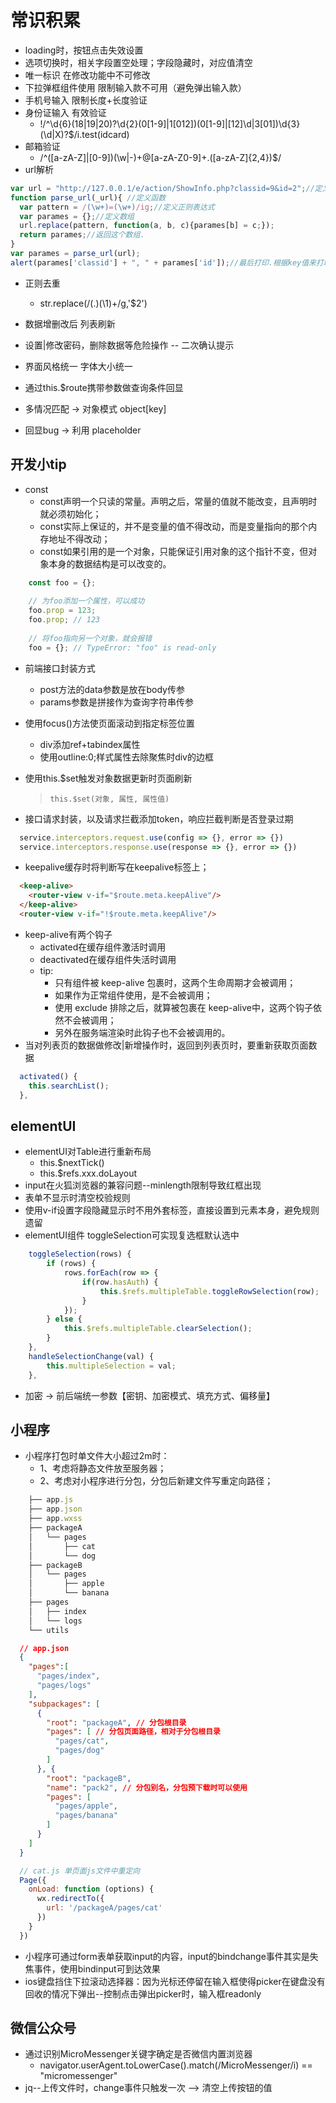 # 常识积累

* loading时，按钮点击失效设置
* 选项切换时，相关字段置空处理；字段隐藏时，对应值清空
* 唯一标识 在修改功能中不可修改
* 下拉弹框组件使用 限制输入款不可用（避免弹出输入款）
* 手机号输入 限制长度+长度验证
* 身份证输入 有效验证
  * !/^\d{6}(18|19|20)?\d{2}(0[1-9]|1[012])(0[1-9]|[12]\d|3[01])\d{3}(\d|X)?$/i.test(idcard)
* 邮箱验证
  * /^([a-zA-Z]|[0-9])(\w|\-)+@[a-zA-Z0-9]+\.([a-zA-Z]{2,4})$/
* url解析

```js
var url = "http://127.0.0.1/e/action/ShowInfo.php?classid=9&id=2";//定义变量
function parse_url(_url){ //定义函数
  var pattern = /(\w+)=(\w+)/ig;//定义正则表达式
  var parames = {};//定义数组
  url.replace(pattern, function(a, b, c){parames[b] = c;});
  return parames;//返回这个数组.
}
var parames = parse_url(url);
alert(parames['classid'] + ", " + parames['id']);//最后打印.根据key值来打印数组对应的值
```

* 正则去重
  * str.replace(/(.)(\1)+/g,'$2')
* 数据增删改后 列表刷新
* 设置|修改密码，删除数据等危险操作 -- 二次确认提示
* 界面风格统一 字体大小统一

* 通过this.$route携带参数做查询条件回显
* 多情况匹配 -> 对象模式 object[key]
* 回显bug -> 利用 placeholder

## 开发小tip

* const
    * const声明一个只读的常量。声明之后，常量的值就不能改变，且声明时就必须初始化；
    * const实际上保证的，并不是变量的值不得改动，而是变量指向的那个内存地址不得改动；
    * const如果引用的是一个对象，只能保证引用对象的这个指针不变，但对象本身的数据结构是可以改变的。

```js
	const foo = {};
	
	// 为foo添加一个属性，可以成功
	foo.prop = 123;
	foo.prop; // 123
	
	// 将foo指向另一个对象，就会报错
	foo = {}; // TypeError: "foo" is read-only
```

* 前端接口封装方式
  * post方法的data参数是放在body传参
  * params参数是拼接作为查询字符串传参

* 使用focus()方法使页面滚动到指定标签位置
  * div添加ref+tabindex属性
  * 使用outline:0;样式属性去除聚焦时div的边框

* 使用this.$set触发对象数据更新时页面刷新
  >`this.$set(对象, 属性, 属性值)`
* 接口请求封装，以及请求拦截添加token，响应拦截判断是否登录过期

```js
  service.interceptors.request.use(config => {}, error => {})
  service.interceptors.response.use(response => {}, error => {})
```

* keepalive缓存时将判断写在keepalive标签上；

```html
  <keep-alive>
    <router-view v-if="$route.meta.keepAlive"/>
  </keep-alive>
  <router-view v-if="!$route.meta.keepAlive"/>
```

* keep-alive有两个钩子
  * activated在缓存组件激活时调用
  * deactivated在缓存组件失活时调用
  * tip:
    * 只有组件被 keep-alive 包裹时，这两个生命周期才会被调用；
    * 如果作为正常组件使用，是不会被调用；
    * 使用 exclude 排除之后，就算被包裹在 keep-alive中，这两个钩子依然不会被调用；
    * 另外在服务端渲染时此钩子也不会被调用的。
* 当对列表页的数据做修改|新增操作时，返回到列表页时，要重新获取页面数据

```js
  activated() {
    this.searchList();
  },
```

## elementUI

* elementUI对Table进行重新布局
  * this.$nextTick()
  * this.$refs.xxx.doLayout
* input在火狐浏览器的兼容问题--minlength限制导致红框出现
* 表单不显示时清空校验规则
* 使用v-if设置字段隐藏显示时不用外套标签，直接设置到元素本身，避免规则遗留
* elementUI组件 toggleSelection可实现复选框默认选中

```js
    toggleSelection(rows) {
        if (rows) {
            rows.forEach(row => {
                if(row.hasAuth) {
                    this.$refs.multipleTable.toggleRowSelection(row);
                }
            });
        } else {
            this.$refs.multipleTable.clearSelection();
        }
    },
    handleSelectionChange(val) {
        this.multipleSelection = val;
    },
```

* 加密 -> 前后端统一参数【密钥、加密模式、填充方式、偏移量】

## 小程序

* 小程序打包时单文件大小超过2m时：
  * 1、考虑将静态文件放至服务器；
  * 2、考虑对小程序进行分包，分包后新建文件写重定向路径；

```js
    ├── app.js
    ├── app.json
    ├── app.wxss
    ├── packageA
    │   └── pages
    │       ├── cat
    │       └── dog
    ├── packageB
    │   └── pages
    │       ├── apple
    │       └── banana
    ├── pages
    │   ├── index
    │   └── logs
    └── utils
```

```json
  // app.json
  {
    "pages":[
      "pages/index",
      "pages/logs"
    ],
    "subpackages": [
      {
        "root": "packageA", // 分包根目录
        "pages": [ // 分包页面路径，相对于分包根目录
          "pages/cat",
          "pages/dog"
        ]
      }, {
        "root": "packageB",
        "name": "pack2", // 分包别名，分包预下载时可以使用
        "pages": [
          "pages/apple",
          "pages/banana"
        ]
      }
    ]
  }
```

```js
  // cat.js 单页面js文件中重定向
  Page({
    onLoad: function (options) {
      wx.redirectTo({
        url: '/packageA/pages/cat'
      })
    }
  })
```

* 小程序可通过form表单获取input的内容，input的bindchange事件其实是失焦事件，使用bindinput可到达效果
* ios键盘挡住下拉滚动选择器：因为光标还停留在输入框使得picker在键盘没有回收的情况下弹出--控制点击弹出picker时，输入框readonly

## 微信公众号

* 通过识别MicroMessenger关键字确定是否微信内置浏览器
  * navigator.userAgent.toLowerCase().match(/MicroMessenger/i) == "micromessenger"
* jq--上传文件时，change事件只触发一次 --> 清空上传按钮的值
